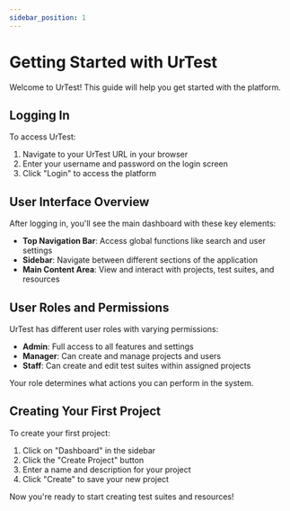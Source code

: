 ```yaml
---
sidebar_position: 1
---
```


# Getting Started with UrTest

Welcome to UrTest! This guide will help you get started with the platform.

## Logging In

To access UrTest:

1. Navigate to your UrTest URL in your browser
2. Enter your username and password on the login screen
3. Click "Login" to access the platform

## User Interface Overview

After logging in, you'll see the main dashboard with these key elements:

- **Top Navigation Bar**: Access global functions like search and user settings
- **Sidebar**: Navigate between different sections of the application
- **Main Content Area**: View and interact with projects, test suites, and resources

## User Roles and Permissions

UrTest has different user roles with varying permissions:

- **Admin**: Full access to all features and settings
- **Manager**: Can create and manage projects and users
- **Staff**: Can create and edit test suites within assigned projects

Your role determines what actions you can perform in the system.

## Creating Your First Project

To create your first project:

1. Click on "Dashboard" in the sidebar
2. Click the "Create Project" button
3. Enter a name and description for your project
4. Click "Create" to save your new project

Now you're ready to start creating test suites and resources!
